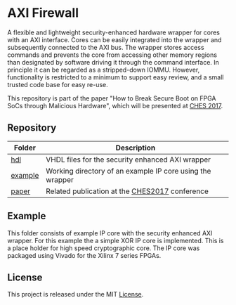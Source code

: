 # AXI Firewall

A flexible and lightweight security-enhanced hardware wrapper for cores with an
AXI interface. Cores can be easily integrated into the wrapper and
subsequently connected to the AXI bus. The wrapper stores access commands and
prevents the core from accessing other memory regions than designated by
software driving it through the command interface. In principle it can be
regarded as a stripped-down IOMMU. However, functionality is restricted to a
minimum to support easy review, and a small trusted code base for easy re-use.

This repository is part of the paper "How to Break Secure Boot on FPGA SoCs
through Malicious Hardware", which will be presented at
[CHES 2017](https://ches.iacr.org/2017/).

## Repository

|        Folder        |                        Description                           |
| -------------------- | ------------------------------------------------------------ |
| [hdl](./hdl)		     | VHDL files for the security enhanced AXI wrapper             |
| [example](./example) | Working directory of an example IP core using the wrapper    |
| [paper](./paper)     | Related publication at the <a href="https://link.springer.com/chapter/10.1007/978-3-319-66787-4_21">CHES2017</a> conference |

## Example
This folder consists of example IP core with the security enhanced AXI wrapper.
For this example the a simple XOR IP core is implemented. 
This is a place holder for high speed cryptographic core.
The IP core was packaged using Vivado for the Xilinx 7 series FPGAs.

## License

This project is released under the MIT [License](./LICENSE).
